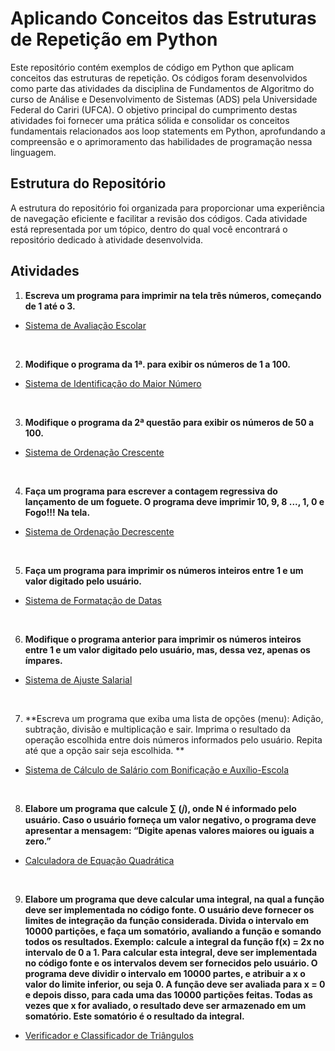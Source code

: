 # Aplicando Conceitos das Estruturas de Repetição em Python

Este repositório contém exemplos de código em Python que aplicam conceitos das estruturas de repetição. Os códigos foram desenvolvidos como parte das atividades da disciplina de Fundamentos de Algoritmo do curso de Análise e Desenvolvimento de Sistemas (ADS) pela Universidade Federal do Cariri (UFCA). O objetivo principal do cumprimento destas atividades foi fornecer uma prática sólida e consolidar os conceitos fundamentais relacionados aos loop statements em Python, aprofundando a compreensão e o aprimoramento das habilidades de programação nessa linguagem.

## Estrutura do Repositório

A estrutura do repositório foi organizada para proporcionar uma experiência de navegação eficiente e facilitar a revisão dos códigos. Cada atividade está representada por um tópico, dentro do qual você encontrará o repositório dedicado à atividade desenvolvida.

## Atividades

1. **Escreva um programa para imprimir na tela três números, começando de 1 até o 3.**<br>

- [Sistema de Avaliação Escolar]()
<br>

2. **Modifique o programa da 1ª. para exibir os números de 1 a 100.**
 
- [Sistema de Identificação do Maior Número]()
<br> 

3. **Modifique o programa da 2ª questão para exibir os números de 50 a 100.**

- [Sistema de Ordenação Crescente]()
<br>
 
4. **Faça um programa para escrever a contagem regressiva do lançamento de um foguete. O programa deve imprimir 10, 9, 8 ..., 1, 0 e Fogo!!! Na tela.**

- [Sistema de Ordenação Decrescente]()
<br>

5. **Faça um programa para imprimir os números inteiros entre 1 e um valor digitado pelo usuário.**

- [Sistema de Formatação de Datas]()
<br>

6. **Modifique o programa anterior para imprimir os números inteiros entre 1 e um valor digitado pelo usuário, mas, dessa vez, apenas os ímpares.**<br>

- [Sistema de Ajuste Salarial]()
<br>

7. **Escreva um programa que exiba uma lista de opções (menu): Adição, subtração, divisão e multiplicação e sair. Imprima o resultado da operação escolhida entre dois números informados pelo usuário. Repita até que a opção sair seja escolhida. **<br>
   
- [Sistema de Cálculo de Salário com Bonificação e Auxílio-Escola]()
<br>

8. **Elabore um programa que calcule ∑ (𝑗), onde N é informado pelo usuário. Caso o usuário forneça um valor negativo, o programa deve apresentar a mensagem: “Digite apenas valores maiores ou iguais a zero.”**
    
- [Calculadora de Equação Quadrática]()
<br>

9. **Elabore um programa que deve calcular uma integral, na qual a função deve ser implementada no código fonte. O usuário deve fornecer os limites de integração da função considerada. Divida o intervalo em 10000 partições, e faça um somatório, avaliando a função e somando todos os resultados.   Exemplo: calcule a integral da função f(x) = 2x no intervalo de 0 a 1. Para calcular esta integral, deve ser implementada no código fonte e os intervalos devem ser fornecidos pelo usuário. O programa deve dividir o intervalo em 10000 partes, e atribuir a x o valor do limite inferior, ou seja 0.  A função deve ser avaliada para x = 0 e depois disso, para cada uma das 10000 partições feitas. Todas as vezes que x for avaliado, o resultado deve ser armazenado em um somatório. Este somatório é o resultado da integral.**

- [Verificador e Classificador de Triângulos]()
<br>

